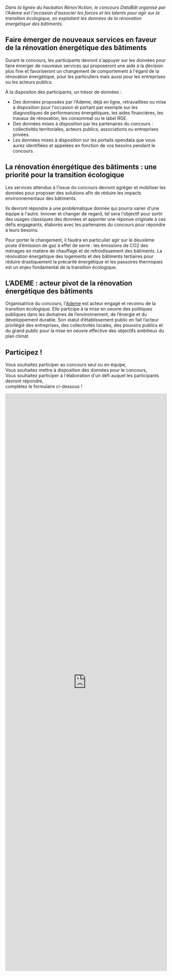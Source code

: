 *Dans la lignée du hackaton Rénov'Action, le concours DataBât organisé par l'Ademe est l'occasion d'associer les forces et les talents pour agir sur la transition écologique, en exploitant les données de la rénovation énergétique des bâtiments.*

## Faire émerger de nouveaux services en faveur de la rénovation énergétique des bâtiments
<p>Durant le concours, les participants devront s'appuyer sur les données pour faire émerger de nouveaux services qui proposeront une aide à la décision plus fine et favoriseront un changement de comportement à l'égard de la rénovation énergétique, pour les particuliers mais aussi pour les entreprises ou les acteurs publics.</p>

À la dispositon des participants, un trésor de données :
<ul>
  <li>Des données proposées par l'Ademe, déjà en ligne, retravaillées ou mise à disposition pour l'occasion et portant par exemple sur les diagnostiques de performances énergétiques, les aides financières, les travaux de rénovation, les consommat ou le label RGE.</li>
  <li>Des données mises à disposition par les partenaires du concours : collectivités territoriales, acteurs publics, associations ou entreprises privées.</li>
  <li>Les données mises à disposition sur les portails opendata que vous aurez identifiées et appelées en fonction de vos besoins pendant le concours.</li>
</ul>

## La rénovation énergétique des bâtiments : une priorité pour la transition écologique
<p>Les services attendus à l’issue du concours devront agréger et mobiliser les données pour proposer des solutions afin de réduire les impacts environnementaux des bâtiments.</p>

<p>Ils devront répondre à une problématique donnée qui pourra varier d'une équipe à l'autre. Innover et changer de regard, tel sera l'objectif pour sortir des usages classiques des données et apporter une réponse originale à ces défis engageants, élaborés avec les partenaires du concours pour répondre à leurs besoins.</p> 

<p>Pour porter le changement, il faudra en particulier agir sur le deuxième poste d’émission de gaz à effet de serre : les émissions de CO2 des ménages en matière de chauffage et de refroidissement des bâtiments. La rénovation énergétique des logements et des bâtiments tertiaires pour réduire drastiquement la précarité énergétique et les passoires thermiques est un enjeu fondamental de la transition écologique. </p>

## L’ADEME : acteur pivot de la rénovation énergétique des bâtiments
Organisatrice du concours, l'[Ademe](https://www.ademe.fr/) est acteur engagé et reconnu de la transition écologique. Elle participe à la mise en oeuvre des politiques publiques dans les domaines de l’environnement, de l’énergie et du développement durable. Son statut d’établissement public en fait l’acteur privilégié des entreprises, des collectivités locales, des pouvoirs publics et du grand public pour la mise en oeuvre effective des objectifs ambitieux du plan climat.

## Participez !
<p>Vous souhaitez participer au concours seul ou en équipe,<br>
Vous souhaitez mettre à disposition des données pour le concours,<br>
Vous souhaitez participer à l'élaboration d'un défi auquel les participants devront répondre,<br>
complétez le formulaire ci-dessous !</p>

<iframe class="airtable-embed" src="https://airtable.com/embed/shrIvhuesBJ9cBYek?backgroundColor=blue" frameborder="0" onmousewheel="" width="100%" height="1800" style="background: transparent; border: 1px solid #ccc;"></iframe>
